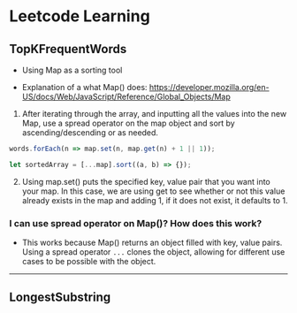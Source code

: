 # Leetcode Learning

## TopKFrequentWords

* Using Map as a sorting tool

* Explanation of a what Map() does: <https://developer.mozilla.org/en-US/docs/Web/JavaScript/Reference/Global_Objects/Map>

1. After iterating through the array, and inputting all the values into the new Map, use a spread operator on the map object and sort by ascending/descending or as needed.

```javascript
words.forEach(n => map.set(n, map.get(n) + 1 || 1));

let sortedArray = [...map].sort((a, b) => {});
```

2. Using map.set() puts the specified key, value pair that you want into your map. In this case, we are using get to see whether or not this value already exists in the map and adding 1, if it does not exist, it defaults to 1.

### I can use spread operator on Map()? How does this work?

* This works because Map() returns an object filled with key, value pairs. Using a spread operator ``` ... ``` clones the object, allowing for different use cases to be possible with the object.

------

## LongestSubstring
